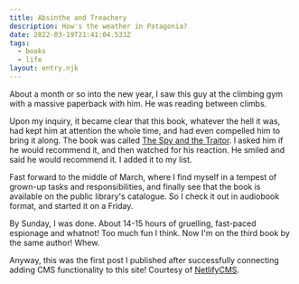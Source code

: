 ```yaml
---
title: Absinthe and Treachery
description: How's the weather in Patagonia?
date: 2022-03-19T21:41:04.533Z
tags:
  - books
  - life
layout: entry.njk
---
```

About a month or so into the new year, I saw this guy at the climbing gym with a massive paperback with him. He was reading between climbs.

Upon my inquiry, it became clear that this book, whatever the hell it was, had kept him at attention the whole time, and had even compelled him to bring it along. The book was called [The Spy and the Traitor](/https://www.goodreads.com/book/show/37542581-the-spy-and-the-traitor). I asked him if he would recommend it, and then watched for his reaction. He smiled and said he would recommend it. I added it to my list.

Fast forward to the middle of March, where I find myself in a tempest of grown-up tasks and responsibilities, and finally see that the book is available on the public library's catalogue. So I check it out in audiobook format, and started it on a Friday.

By Sunday, I was done. About 14-15 hours of gruelling, fast-paced espionage and whatnot! Too much fun I think. Now I'm on the third book by the same author! Whew.

Anyway, this was the first post I published after successfully connecting adding CMS functionality to this site! Courtesy of [NetlifyCMS](/netlifycms.org).